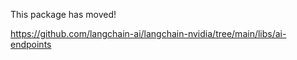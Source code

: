 This package has moved!

https://github.com/langchain-ai/langchain-nvidia/tree/main/libs/ai-endpoints